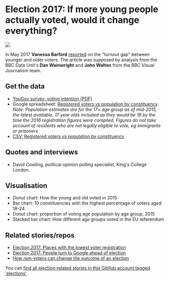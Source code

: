 # Election 2017: If more young people actually voted, would it change everything?

![](https://ichef.bbci.co.uk/news/624/cpsprodpb/8962/production/_96107153_votes_by_age_624.png)

In May 2017 **Vanessa Barford** [reported](https://www.bbc.co.uk/news/election-2017-39965925) on the "turnout gap" between younger and older voters. The article was supposed by analysis from the BBC Data Unit's **Dan Wainwright** and **John Walton** from the BBC Visual Journalism team.

## Get the data

* [YouGov survey: voting intention (PDF)](https://d25d2506sfb94s.cloudfront.net/cumulus_uploads/document/pvsh4yddit/InternalResults_170420_Demographics_W.pdf)
* Google spreadsheet: [Registered voters vs population by constituency](https://docs.google.com/spreadsheets/d/1_5h-PVKPwvnwRXK9WbfQ3QqiSPXOQhgGguXJ_e5tOb0/edit#gid=0). *Note: Population estimates are for the 17+ age group as of mid-2015, the latest available. 17 year olds included as they would be 18 by the time the 2016 registration figures were compiled. Figures do not take account of residents who are not legally eligible to vote, eg immigrants or prisoners*
* [CSV: Registered voters vs population by constituency](https://raw.githubusercontent.com/BBC-Data-Unit/election17-voter-registration/master/Registered%20voters%20vs%20population%20by%20constituency.csv)

## Quotes and interviews

* David Cowling, political opinion polling specialist, King's College London.

## Visualisation

* Donut chart: How the young and old voted in 2015
* Bar chart: 10 constituencies with the highest percentage of voters aged 18-24
* Donut chart: proportion of voting age population by age group, 2015
* Stacked bar chart: How different age groups voted in the EU referendum

## Related stories/repos

* [Election 2017: Places with the lowest voter registration](https://github.com/BBC-Data-Unit/election17-voter-registration)
* [Election 2017: People turn to Google ahead of election](https://github.com/BBC-Data-Unit/election17-google)
* [How non-voters can change the outcome of an election](https://github.com/BBC-Data-Unit/non-voters)

You can [find all election-related stories in this GitHub account tagged 'elections'](https://github.com/search?q=topic%3Aelections+org%3ABBC-Data-Unit&type=Repositories)
